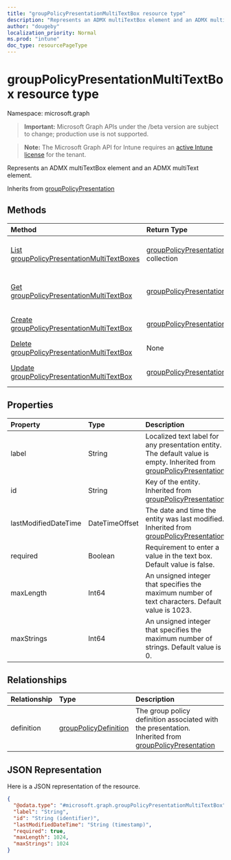 ```yaml
---
title: "groupPolicyPresentationMultiTextBox resource type"
description: "Represents an ADMX multiTextBox element and an ADMX multiText element."
author: "dougeby"
localization_priority: Normal
ms.prod: "intune"
doc_type: resourcePageType
---
```


# groupPolicyPresentationMultiTextBox resource type

Namespace: microsoft.graph

> **Important:** Microsoft Graph APIs under the /beta version are subject to change; production use is not supported.

> **Note:** The Microsoft Graph API for Intune requires an [active Intune license](https://go.microsoft.com/fwlink/?linkid=839381) for the tenant.

Represents an ADMX multiTextBox element and an ADMX multiText element.


Inherits from [groupPolicyPresentation](../resources/intune-grouppolicy-grouppolicypresentation.md)

## Methods
|Method|Return Type|Description|
|:---|:---|:---|
|[List groupPolicyPresentationMultiTextBoxes](../api/intune-grouppolicy-grouppolicypresentationmultitextbox-list.md)|[groupPolicyPresentationMultiTextBox](../resources/intune-grouppolicy-grouppolicypresentationmultitextbox.md) collection|List properties and relationships of the [groupPolicyPresentationMultiTextBox](../resources/intune-grouppolicy-grouppolicypresentationmultitextbox.md) objects.|
|[Get groupPolicyPresentationMultiTextBox](../api/intune-grouppolicy-grouppolicypresentationmultitextbox-get.md)|[groupPolicyPresentationMultiTextBox](../resources/intune-grouppolicy-grouppolicypresentationmultitextbox.md)|Read properties and relationships of the [groupPolicyPresentationMultiTextBox](../resources/intune-grouppolicy-grouppolicypresentationmultitextbox.md) object.|
|[Create groupPolicyPresentationMultiTextBox](../api/intune-grouppolicy-grouppolicypresentationmultitextbox-create.md)|[groupPolicyPresentationMultiTextBox](../resources/intune-grouppolicy-grouppolicypresentationmultitextbox.md)|Create a new [groupPolicyPresentationMultiTextBox](../resources/intune-grouppolicy-grouppolicypresentationmultitextbox.md) object.|
|[Delete groupPolicyPresentationMultiTextBox](../api/intune-grouppolicy-grouppolicypresentationmultitextbox-delete.md)|None|Deletes a [groupPolicyPresentationMultiTextBox](../resources/intune-grouppolicy-grouppolicypresentationmultitextbox.md).|
|[Update groupPolicyPresentationMultiTextBox](../api/intune-grouppolicy-grouppolicypresentationmultitextbox-update.md)|[groupPolicyPresentationMultiTextBox](../resources/intune-grouppolicy-grouppolicypresentationmultitextbox.md)|Update the properties of a [groupPolicyPresentationMultiTextBox](../resources/intune-grouppolicy-grouppolicypresentationmultitextbox.md) object.|

## Properties
|Property|Type|Description|
|:---|:---|:---|
|label|String|Localized text label for any presentation entity. The default value is empty. Inherited from [groupPolicyPresentation](../resources/intune-grouppolicy-grouppolicypresentation.md)|
|id|String|Key of the entity. Inherited from [groupPolicyPresentation](../resources/intune-grouppolicy-grouppolicypresentation.md)|
|lastModifiedDateTime|DateTimeOffset|The date and time the entity was last modified. Inherited from [groupPolicyPresentation](../resources/intune-grouppolicy-grouppolicypresentation.md)|
|required|Boolean|Requirement to enter a value in the text box. Default value is false.|
|maxLength|Int64|An unsigned integer that specifies the maximum number of text characters. Default value is 1023.|
|maxStrings|Int64|An unsigned integer that specifies the maximum number of strings. Default value is 0.|

## Relationships
|Relationship|Type|Description|
|:---|:---|:---|
|definition|[groupPolicyDefinition](../resources/intune-grouppolicy-grouppolicydefinition.md)|The group policy definition associated with the presentation. Inherited from [groupPolicyPresentation](../resources/intune-grouppolicy-grouppolicypresentation.md)|

## JSON Representation
Here is a JSON representation of the resource.
<!-- {
  "blockType": "resource",
  "keyProperty": "id",
  "@odata.type": "microsoft.graph.groupPolicyPresentationMultiTextBox"
}
-->
``` json
{
  "@odata.type": "#microsoft.graph.groupPolicyPresentationMultiTextBox",
  "label": "String",
  "id": "String (identifier)",
  "lastModifiedDateTime": "String (timestamp)",
  "required": true,
  "maxLength": 1024,
  "maxStrings": 1024
}
```






